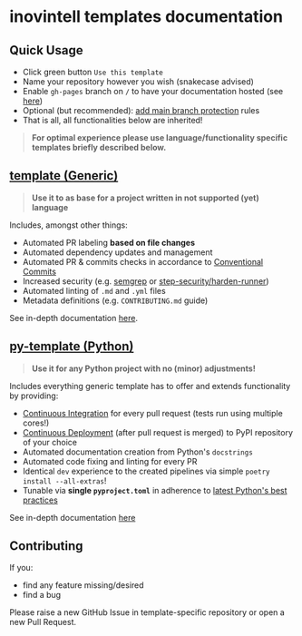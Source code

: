 # inovintell templates documentation

## Quick Usage

- Click green button `Use this template`
- Name your repository however you wish (snakecase advised)
- Enable `gh-pages` branch on `/` to have your documentation hosted
(see [here](https://docs.github.com/en/pages/quickstart))
- Optional (but recommended):
[add main branch protection](https://docs.github.com/en/repositories/configuring-branches-and-merges-in-your-repository/defining-the-mergeability-of-pull-requests/about-protected-branches)
rules
- That is all, all functionalities below are inherited!

> __For optimal experience please use language/functionality
specific templates briefly described below.__

## [template (Generic)](https://github.com/inovintell/template)

> __Use it to as base for a project written in
not supported (yet) language__

Includes, amongst other things:

- Automated PR labeling __based on file changes__
- Automated dependency updates and management
- Automated PR & commits checks in accordance to
[Conventional Commits](https://www.conventionalcommits.org/en/v1.0.0/)
- Increased security (e.g. [semgrep](https://semgrep.dev/) or
[step-security/harden-runner](https://github.com/step-security/harden-runner))
- Automated linting of `.md` and `.yml` files
- Metadata definitions (e.g. `CONTRIBUTING.md` guide)

See in-depth documentation [here](./docs/template).

## [py-template (Python)](https://github.com/inovintell/py-template)

> __Use it for any Python project with no (minor) adjustments!__

Includes everything generic template has to offer and extends
functionality by providing:

- [Continuous Integration](https://www.atlassian.com/continuous-delivery/continuous-integration)
for every pull request (tests run using multiple cores!)
- [Continuous Deployment](https://en.wikipedia.org/wiki/Continuous_deployment)
(after pull request is merged) to PyPI repository of your choice
- Automated documentation creation from Python's `docstrings`
- Automated code fixing and linting for every PR
- Identical `dev` experience to the created pipelines via simple
`poetry install --all-extras`!
- Tunable via __single `pyproject.toml`__ in adherence to
[latest Python's best practices](https://pip.pypa.io/en/stable/reference/build-system/pyproject-toml/)

See in-depth documentation [here](./docs/py-template)

## Contributing

If you:

- find any feature missing/desired
- find a bug

Please raise a new GitHub Issue in template-specific repository
or open a new Pull Request.
